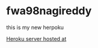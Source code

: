 # fwa98nagireddy
this is my new herpoku

[Heroku server hosted at](https://fwa98nagireddy.herokuapp.com/)
